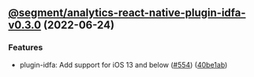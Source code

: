 ## [@segment/analytics-react-native-plugin-idfa-v0.3.0](https://github.com/segmentio/analytics-react-native/compare/@segment/analytics-react-native-plugin-idfa-v0.2.1...@segment/analytics-react-native-plugin-idfa-v0.3.0) (2022-06-24)


### Features

* plugin-idfa: Add support for iOS 13 and below ([#554](https://github.com/segmentio/analytics-react-native/issues/554)) ([40be1ab](https://github.com/segmentio/analytics-react-native/commit/40be1abbcff26871c89f0029250b3d4da7c37249))

